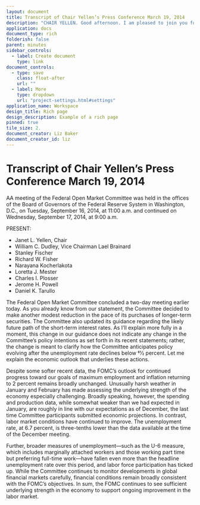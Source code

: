 ```yaml
---
layout: document
title: Transcript of Chair Yellen’s Press Conference March 19, 2014
description: "CHAIR YELLEN. Good afternoon. I am pleased to join you for the first of my post- FOMC press conferences. Like Chairman Bernanke before me, I appreciate the opportunity these press conferences afford to explain the decisions of the FOMC and respond to your questions."
application: docs
document_type: rich
folderish: false
parent: minutes
sidebar_controls:
  - label: Create document
    type: link
document_controls:
  - type: save
    class: float-after
    url: ""
  - label: More
    type: dropdown
    url: "project-settings.html#settings"
application_name: Workspace
design_title: Rich page
design_description: Example of a rich page
pinned: true
tile_size: 2.
document_creator: Liz Baker
document_creator_id: liz
---
```


# Transcript of Chair Yellen’s Press Conference March 19, 2014
AA meeting of the Federal Open Market Committee was held in the offices of the Board of Governors of the Federal Reserve System in Washington, D.C., on Tuesday, September 16, 2014, at 11:00 a.m. and continued on Wednesday, September 17, 2014, at 9:00 a.m.

PRESENT:
- Janet L. Yellen, Chair
- William C. Dudley, Vice Chairman Lael Brainard
- Stanley Fischer
- Richard W. Fisher
- Narayana Kocherlakota
- Loretta J. Mester
- Charles I. Plosser
- Jerome H. Powell
- Daniel K. Tarullo

The Federal Open Market Committee concluded a two-day meeting earlier today. As you already know from our statement, the Committee decided to make another modest reduction in the pace of its purchases of longer-term securities. The Committee also updated its guidance regarding the likely future path of the short-term interest rates. As I’ll explain more fully in a moment, this change in our guidance does not indicate any change in the Committee’s policy intentions as set forth in its recent statements; rather, the change is meant to clarify how the Committee anticipates policy evolving after the unemployment rate declines below 61⁄2 percent. Let me explain the economic outlook that underlies these actions.

Despite some softer recent data, the FOMC’s outlook for continued progress toward our goals of maximum employment and inflation returning to 2 percent remains broadly unchanged. Unusually harsh weather in January and February has made assessing the underlying strength of the economy especially challenging. Broadly speaking, however, the spending and production data, while somewhat weaker than we had expected in January, are roughly in line with our expectations as of December, the last time Committee participants submitted economic projections. In contrast, labor market conditions have continued to improve. The unemployment rate, at 6.7 percent, is three-tenths lower than the data available at the time of the December meeting.

Further, broader measures of unemployment—such as the U-6 measure, which includes marginally attached workers and those working part time but preferring full-time work—have fallen even more than the headline unemployment rate over this period, and labor force participation has ticked up. While the Committee continues to monitor developments in global financial markets carefully, financial conditions remain broadly consistent with the FOMC’s objectives. In sum, the FOMC continues to see sufficient underlying strength in the economy to support ongoing improvement in the labor market.